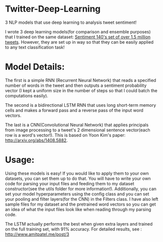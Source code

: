 # Twitter-Deep-Learning


3 NLP models that use deep learning to analysis tweet sentiment!



I wrote 3 deep learning models(for comparison and ensemble purposes) that I trained on the same dataset: [Sentiment 140's set of over 1.5 million tweets](http://help.sentiment140.com/for-students). However, they are set up in way so that they can be easily applied to any text classification task! 

# <h1> Model Details: 

The first is a simple RNN (Recurrent Neural Network) that reads a specified number of words in the tweet and then outputs a sentiment probability vector (I kept a uniform size in the number of steps so that I could batch the computations easily). 

The second is a bidirectional LSTM RNN that uses long short-term memory cells and makes a forward pass and a reverse pass of the input word vectors.

The last is a CNN(Convolutional Neural Network) that applies principals from image processing to a tweet's 2 dimensional sentence vector(each row is a word's vector!). This is based on Yoon Kim's paper: http://arxiv.org/abs/1408.5882. 

# <h1> Usage: 

Using these models is easy! If you would like to apply them to your own datasets, you can set them up to do that. You will have to write your own code for parsing your input files and feeding them to my dataset constructor(see the utils folder for more information!). Additionally, you can set your model hyperparameters using the config class and you can set your pooling and filter layers(for the CNN) in the Filters class. I have also left sample files for my dataset and the pretrained word vectors so you can get an idea of what the input files look like when reading through my parsing code.

The LSTM actually performs the best when given extra layers and trained on the full training set, with 91% accuracy. 
For detailed results, see : http://www.amitpatel.me/post/3
